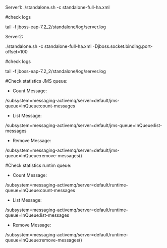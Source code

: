 Server1:
./standalone.sh -c standalone-full-ha.xml

#check logs

tail -f jboss-eap-7.2_2/standalone/log/server.log

Server2:

./standalone.sh -c standalone-full-ha.xml -Djboss.socket.binding.port-offset=100

#check logs

tail -f jboss-eap-7.2_2/standalone/log/server.log



#Check statistics JMS queue:

- Count Message:

/subsystem=messaging-activemq/server=default/jms-queue=InQueue:count-messages

- List Message:

/subsystem=messaging-activemq/server=default/jms-queue=InQueue:list-messages

- Remove Message:

/subsystem=messaging-activemq/server=default/jms-queue=InQueue:remove-messages()



#Check statistics runtim queue:

- Count Message:

/subsystem=messaging-activemq/server=default/runtime-queue=InQueue:count-messages

- List Message:

/subsystem=messaging-activemq/server=default/runtime-queue=InQueue:list-messages

- Remove Message:

/subsystem=messaging-activemq/server=default/runtime-queue=InQueue:remove-messages()
